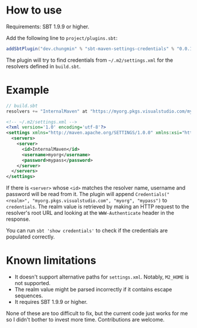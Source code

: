 # How to use

Requirements: SBT 1.9.9 or higher.

Add the following line to `project/plugins.sbt`:

```scala
addSbtPlugin("dev.chungmin" % "sbt-maven-settings-credentials" % "0.0.1")
```

The plugin will try to find credentials from `~/.m2/settings.xml` for the resolvers defined in `build.sbt`.

# Example

```scala
// build.sbt
resolvers += "InternalMaven" at "https://myorg.pkgs.visualstudio.com/myproject/_packaging/InternalMaven/maven/v1"
```

```xml
<!-- ~/.m2/settings.xml -->
<?xml version='1.0' encoding='utf-8'?>
<settings xmlns="http://maven.apache.org/SETTINGS/1.0.0" xmlns:xsi="http://www.w3.org/2001/XMLSchema-instance" xsi:schemaLocation="http://maven.apache.org/SETTINGS/1.0.0                               https://maven.apache.org/xsd/settings-1.0.0.xsd">
  <servers>
    <server>
      <id>InternalMaven</id>
      <username>myorg</username>
      <password>mypass</password>
    </server>
  </servers>
</settings>
```

If there is `<server>` whose `<id>` matches the resolver name, username and password will be read from it. The plugin will append `Credentials("<realm>", "myorg.pkgs.visualstudio.com", "myorg", "mypass")` to `credentials`. The realm value is retrieved by making an HTTP request to the resolver's root URL and looking at the `WWW-Authenticate` header in the response.

You can run `sbt 'show credentials'` to check if the credentials are populated correctly.

# Known limitations

- It doesn't support alternative paths for `settings.xml`. Notably, `M2_HOME` is not supported.
- The realm value might be parsed incorrectly if it contains escape sequences.
- It requires SBT 1.9.9 or higher.

None of these are too difficult to fix, but the current code just works for me so I didn't bother to invest more time. Contributions are welcome.
